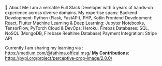 👋 About Me
I am a versatile Full Stack Developer with 5 years of hands-on experience across diverse domains. My expertise spans:
Backend Development: Python (Flask, FastAPI), PHP, Kotlin
Frontend Development: React, Flutter
Machine Learning & Deep Learning: Jupyter Notebooks, TensorFlow, PyTorch
Cloud & DevOps: Heroku, Firebas
Databases: SQL, NoSQL (MongoDB, Firebase Realtime Database)
Payment Integration: Stripe API

Currently I am sharing my learning via : https://medium.com/@fathima.offical.msg/
**My Contributions:**
https://pypi.org/project/perceptive-crop-image/2.0.0/
